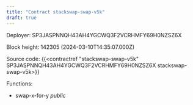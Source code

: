 ```yaml
---
title: "Contract stackswap-swap-v5k"
draft: true
---
```

Deployer: SP3JASPNNQH43AH4YGCWQ3F2VCRHMFY69H0NZSZ6X


 



Block height: 142305 (2024-03-10T14:35:07.000Z)

Source code: {{<contractref "stackswap-swap-v5k" SP3JASPNNQH43AH4YGCWQ3F2VCRHMFY69H0NZSZ6X stackswap-swap-v5k>}}

Functions:

* swap-x-for-y _public_
